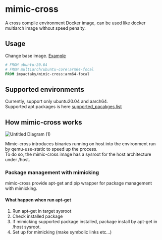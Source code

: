 # mimic-cross

A cross compile environment Docker image,
can be used like docker multiarch image without speed penalty.

## Usage

Change base image. [Example](/example/binutils.dockerfile)  

```Dockerfile
# FROM ubuntu:20.04
# FROM multiarch/ubuntu-core:arm64-focal
FROM impactaky/mimic-cross:arm64-focal
```

## Supported environments

Currently, support only ubuntu20.04 and aarch64.  
Supported apt packages is here [supported_pacakges.list](target/supported_packages.list)

## How mimic-cross works

![Untitled Diagram (1)](https://user-images.githubusercontent.com/37619203/131243313-c4f6264f-621c-47b6-981b-a76f4ec7902f.png)


Mimic-cross introduces binaries running on host into the environment run by qemu-use-static to speed up the process.  
To do so, the mimic-cross image has a sysroot for the host architecture under /host.

### Package management with mimicking

mimic-cross provide apt-get and pip wrapper for package management with mimicking.

#### What happen when run apt-get

1. Run apt-get in target sysroot
2. Check installed package
3. If mimicking supported package installed, package install by apt-get in /host sysroot.
4. Set up for mimicking (make symbolic links etc...)

